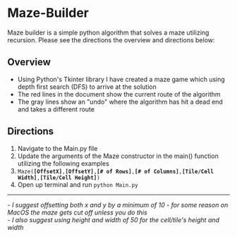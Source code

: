 # Maze-Builder
Maze builder is a simple python algorithm that solves a maze utilizing recursion. Please see the directions the overview and directions below:

## Overview
<ul>
  <li>Using Python's Tkinter library I have created a maze game which using depth first search (DFS) to arrive at the solution</li>
  <li>The red lines in the document show the current route of the algorithm</li>
  <li>The gray lines show an "undo" where the algorithm has hit a dead end and takes a different route</li>
</ul>

## Directions
<ol>
  <li>Navigate to the Main.py file</li>
  <li>Update the arguments of the Maze constructor in the main() function utilizing the following examples</li>
  <li><code>Maze(<strong>[OffsetX]</strong>,<strong>[OffsetY]</strong>,<strong>[# of Rows]</strong>,<strong>[# of Columns]</strong>,<strong>[Tile/Cell Width]</strong>,<strong>[Tile/Cell Height]</strong>)</code></li>
  <li>Open up terminal and run <code>python Main.py</code></li>
</ol>
<hr/>
<em>- I suggest offsetting both x and y by a minimum of 10 - for some reason on MacOS the maze gets cut off unless you do this</em>
<br/>
<em>- I also suggest using height and width of 50 for the cell/tile's height and width</em>
